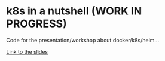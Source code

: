 # k8s in a nutshell (WORK IN PROGRESS)
Code for the presentation/workshop about docker/k8s/helm...

[Link to the slides](https://docs.google.com/presentation/d/1VGbKjSpmMgWQzFKXw87fTOC0yQ6MD5UXVNpGehvmEGA/edit?usp=sharing)

